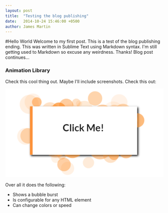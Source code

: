 ```yaml
---
layout: post
title:  "Testing the blog publishing"
date:   2014-10-24 15:46:00 +0500
author: James Martin
---
```


#Hello World
Welcome to my first post. This is a test of the blog publishing ending. This was written in Sublime Text using Markdown syntax. I'm still getting used to Markdown so excuse any weirdness. Thanks! Blog post continues...

<!--more-->

### Animation Library

Check this cool thing out. Maybe I'll include screenshots. Check this out: 

![Animation Library Bubbles](/images/project-1.PNG "Animation Library")

Over all it does the following:

* Shows a bubble burst
* Is configurable for any HTML element
* Can change colors or speed


